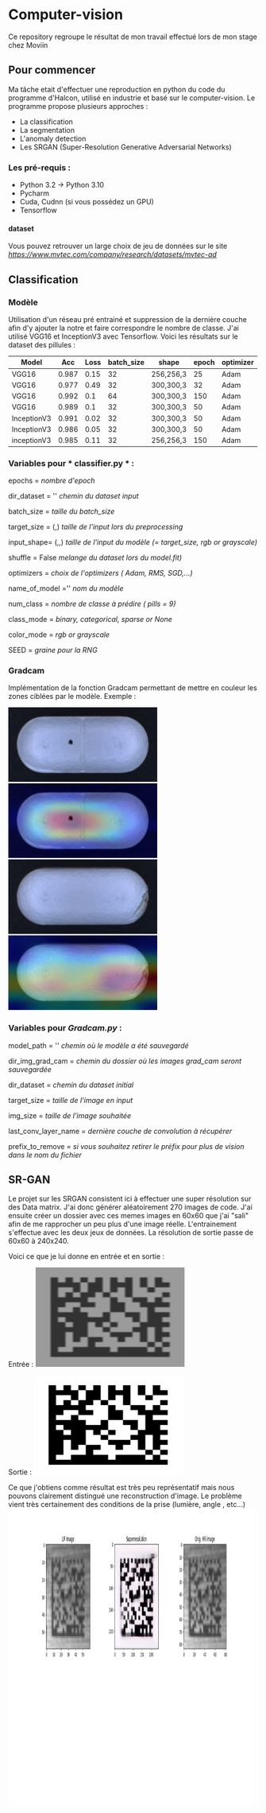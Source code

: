 # Computer-vision

Ce repository regroupe le résultat de mon travail effectué lors de mon stage chez Moviin


## Pour commencer

Ma tâche etait d'effectuer une reproduction en python du code du programme d'Halcon, utilisé en industrie et basé sur le computer-vision.
Le programme propose plusieurs approches :
- La classification
- La segmentation
- L'anomaly detection
- Les SRGAN (Super-Resolution Generative Adversarial Networks)


### Les pré-requis : 

- Python 3.2 -> Python 3.10
- Pycharm
- Cuda, Cudnn (si vous possédez un GPU)
- Tensorflow

#### dataset
Vous pouvez retrouver un large choix de jeu de données sur le site *https://www.mvtec.com/company/research/datasets/mvtec-ad*



## Classification

### Modèle

Utilisation d'un réseau pré entrainé et suppression de la dernière couche afin d'y ajouter la notre et faire correspondre le nombre de classe.
J'ai utilisé VGG16 et InceptionV3 avec Tensorflow. Voici les résultats sur le dataset des pillules :

| Model | Acc  | Loss | batch_size | shape     | epoch | optimizer|
| ---   | ---  | --- |---          | ---       | ---   | ---      |
| VGG16 | 0.987| 0.15| 32          | 256,256,3 | 25    |  Adam |
| VGG16 | 0.977| 0.49| 32          | 300,300,3 | 32    | Adam |
| VGG16 | 0.992| 0.1 | 64          | 300,300,3 | 150   | Adam |
| VGG16 | 0.989| 0.1 | 32          | 300,300,3 | 50    | Adam |
| InceptionV3| 0.991| 0.02| 32 |300,300,3| 50| Adam |
| InceptionV3| 0.986| 0.05| 32 | 300,300,3| 50| Adam  |    *** > Shuffle = True***
|inceptionV3| 0.985| 0.11| 32| 256,256,3 | 150| Adam|

### Variables pour * classifier.py * :


epochs =                    *nombre d'epoch*

dir_dataset = ''            *chemin du dataset input*

batch_size =                *taille du batch_size*

target_size = (,)           *taille de l'input lors du preprocessing*

input_shape= (,,)           *taille de l'input du modèle (= target_size, rgb or grayscale)*

shuffle = False             *melange du dataset lors du model.fit)*

optimizers =                *choix de l'optimizers ( Adam, RMS, SGD,...)*

name_of_model =''           *nom du modèle*

num_class =                 *nombre de classe à  prédire ( pills = 9)*

class_mode =                *binary, categorical, sparse or None*

color_mode =                *rgb or grayscale*

SEED =                      *graine pour la RNG*




### Gradcam

Implémentation de la fonction Gradcam permettant de mettre en couleur les zones ciblées par le modèle.
Exemple : 


<img src="https://github.com/marvmey/Computer-vision/blob/main/classifier/image_grad_cam/pill_ginseng_contamination_021.png" width="300" height="150">
<img src="https://github.com/marvmey/Computer-vision/blob/main/classifier/image_grad_cam/pill_ginseng_contamination_pill_ginseng_contamination_021.png" width="300" height="150">

<img src="https://github.com/marvmey/Computer-vision/blob/main/classifier/image_grad_cam/pill_ginseng_crack_022.png" width="300" height="150">
<img src="https://github.com/marvmey/Computer-vision/blob/main/classifier/image_grad_cam/pill_ginseng_crack_pill_ginseng_crack_022.png" width="300" height="150">


### Variables pour *Gradcam.py*  :


model_path = '' *chemin où le modèle a été sauvegardé*

dir_img_grad_cam =  *chemin du dossier où les images grad_cam seront sauvegardée* 

dir_dataset =  *chemin du dataset initial*

target_size = *taille de l'image en input*

img_size =  *taille de l'image souhaitée*

last_conv_layer_name = *dernière couche de convolution à récupérer*

prefix_to_remove = *si vous souhaitez retirer le préfix pour plus de vision dans le nom du fichier*





## SR-GAN


Le projet sur les SRGAN consistent ici à effectuer une super résolution sur des Data matrix. J'ai donc générer aléatoirement 270 images de code. J'ai ensuite créer un dossier avec ces memes images en 60x60 que j'ai "sali" afin de me rapprocher un peu plus d'une image réelle.
L'entrainement s'effectue avec les deux jeux de données. La résolution de sortie passe de 60x60 à 240x240.

Voici ce que je lui donne en entrée et en sortie : 

Entrée :
<img src="https://github.com/marvmey/Computer-vision/blob/main/SRGAN/image/datamatrix_20220315095337_dirty.png" width="300" height="200">

Sortie : 
<img src="https://github.com/marvmey/Computer-vision/blob/main/SRGAN/image/datamatrix_20220315095337.png" width="300" height="200">


Ce que j'obtiens comme résultat est très peu représentatif mais nous pouvons clairement distingué une reconstruction d'image.
Le problème vient très certainement des conditions de la prise (lumière, angle , etc...)
<img src="https://github.com/marvmey/Computer-vision/blob/main/SRGAN/image/Figure_1.png" width="600" height="600">








